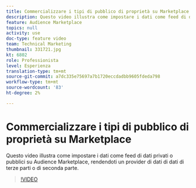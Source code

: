 ```yaml
---
title: Commercializzare i tipi di pubblico di proprietà su Marketplace
description: Questo video illustra come impostare i dati come feed di dati privati o pubblici su Audience Marketplace, rendendoti un provider di dati di dati di terze parti o di seconda parte.
feature: Audience Marketplace
topics: null
activity: use
doc-type: feature video
team: Technical Marketing
thumbnail: 331721.jpg
kt: 6802
role: Professionista
level: Esperienza
translation-type: tm+mt
source-git-commit: a7dc335e75697a7b1720eccdadbb9605fdeda798
workflow-type: tm+mt
source-wordcount: '83'
ht-degree: 2%

---
```



# Commercializzare i tipi di pubblico di proprietà su Marketplace

Questo video illustra come impostare i dati come feed di dati privati o pubblici su Audience Marketplace, rendendoti un provider di dati di dati di terze parti o di seconda parte.

>[!VIDEO](https://video.tv.adobe.com/v/331721/?quality=12&learn=on)
